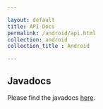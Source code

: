 ```yaml
---

layout: default
title: API Docs
permalink: /android/api.html
collection: android
collection_title : Android

---
```


## Javadocs
Please find the javadocs [here](http://developers.getpeppertalk.com/PepperTalkAndroidSDK/javadocs/0.4.14/).
